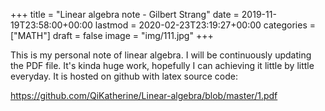 +++
title = "Linear algebra note - Gilbert Strang"
date = 2019-11-19T23:58:00+00:00
lastmod = 2020-02-23T23:19:27+00:00
categories = ["MATH"]
draft = false
image = "img/111.jpg"
+++

This is my personal note of linear algebra. I will be continuously updating the
PDF file. It's kinda huge work, hopefully I can achieving it little by little
everyday. It is hosted on github with latex source code:

<https://github.com/QiKatherine/Linear-algebra/blob/master/1.pdf>
